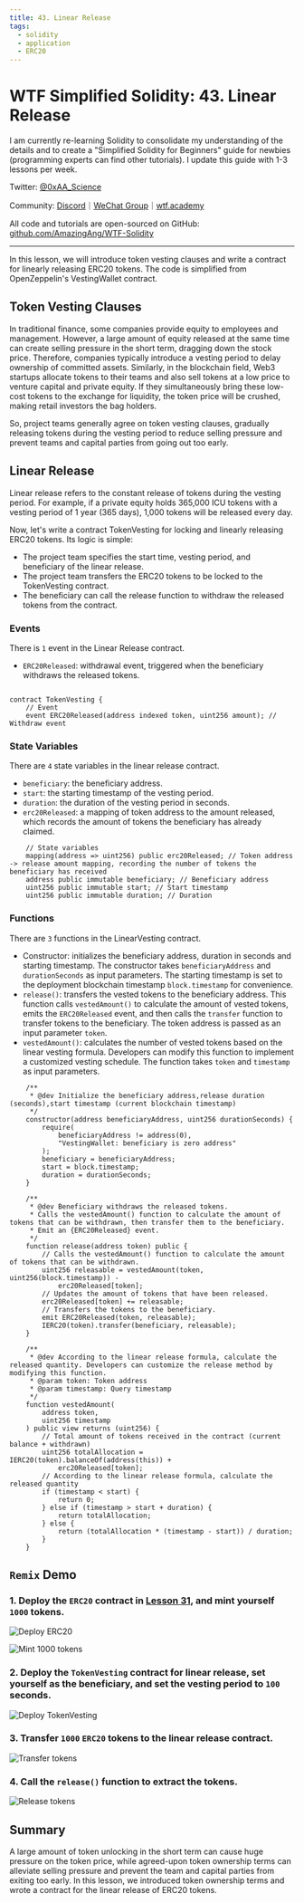 ```yaml
---
title: 43. Linear Release
tags:
  - solidity
  - application
  - ERC20
---
```


# WTF Simplified Solidity: 43. Linear Release

I am currently re-learning Solidity to consolidate my understanding of the details and to create a "Simplified Solidity for Beginners" guide for newbies (programming experts can find other tutorials). I update this guide with 1-3 lessons per week.

Twitter: [@0xAA_Science](https://twitter.com/0xAA_Science)

Community: [Discord](https://discord.gg/5akcruXrsk)｜[WeChat Group](https://docs.google.com/forms/d/e/1FAIpQLSe4KGT8Sh6sJ7hedQRuIYirOoZK_85miz3dw7vA1-YjodgJ-A/viewform?usp=sf_link)｜[wtf.academy](https://wtf.academy)

All code and tutorials are open-sourced on GitHub: [github.com/AmazingAng/WTF-Solidity](https://github.com/AmazingAng/WTF-Solidity)

---

In this lesson, we will introduce token vesting clauses and write a contract for linearly releasing ERC20 tokens. The code is simplified from OpenZeppelin's VestingWallet contract.

## Token Vesting Clauses

In traditional finance, some companies provide equity to employees and management. However, a large amount of equity released at the same time can create selling pressure in the short term, dragging down the stock price. Therefore, companies typically introduce a vesting period to delay ownership of committed assets. Similarly, in the blockchain field, Web3 startups allocate tokens to their teams and also sell tokens at a low price to venture capital and private equity. If they simultaneously bring these low-cost tokens to the exchange for liquidity, the token price will be crushed, making retail investors the bag holders.

So, project teams generally agree on token vesting clauses, gradually releasing tokens during the vesting period to reduce selling pressure and prevent teams and capital parties from going out too early.

## Linear Release

Linear release refers to the constant release of tokens during the vesting period. For example, if a private equity holds 365,000 ICU tokens with a vesting period of 1 year (365 days), 1,000 tokens will be released every day.

Now, let's write a contract TokenVesting for locking and linearly releasing ERC20 tokens. Its logic is simple:

- The project team specifies the start time, vesting period, and beneficiary of the linear release.
- The project team transfers the ERC20 tokens to be locked to the TokenVesting contract.
- The beneficiary can call the release function to withdraw the released tokens from the contract.

### Events

There is `1` event in the Linear Release contract.

- `ERC20Released`: withdrawal event, triggered when the beneficiary withdraws the released tokens.

```solidity

contract TokenVesting {
    // Event
    event ERC20Released(address indexed token, uint256 amount); // Withdraw event

```

### State Variables

There are `4` state variables in the linear release contract.

- `beneficiary`: the beneficiary address.
- `start`: the starting timestamp of the vesting period.
- `duration`: the duration of the vesting period in seconds.
- `erc20Released`: a mapping of token address to the amount released, which records the amount of tokens the beneficiary has already claimed.

```solidity
    // State variables
    mapping(address => uint256) public erc20Released; // Token address -> release amount mapping, recording the number of tokens the beneficiary has received
    address public immutable beneficiary; // Beneficiary address
    uint256 public immutable start; // Start timestamp
    uint256 public immutable duration; // Duration
```

### Functions

There are `3` functions in the LinearVesting contract.

- Constructor: initializes the beneficiary address, duration in seconds and starting timestamp. The constructor takes `beneficiaryAddress` and `durationSeconds` as input parameters. The starting timestamp is set to the deployment blockchain timestamp `block.timestamp` for convenience.
- `release()`: transfers the vested tokens to the beneficiary address. This function calls `vestedAmount()` to calculate the amount of vested tokens, emits the `ERC20Released` event, and then calls the `transfer` function to transfer tokens to the beneficiary. The token address is passed as an input parameter `token`.
- `vestedAmount()`: calculates the number of vested tokens based on the linear vesting formula. Developers can modify this function to implement a customized vesting schedule. The function takes `token` and `timestamp` as input parameters.

```solidity
    /**
     * @dev Initialize the beneficiary address,release duration (seconds),start timestamp (current blockchain timestamp)
     */
    constructor(address beneficiaryAddress, uint256 durationSeconds) {
        require(
            beneficiaryAddress != address(0),
            "VestingWallet: beneficiary is zero address"
        );
        beneficiary = beneficiaryAddress;
        start = block.timestamp;
        duration = durationSeconds;
    }

    /**
     * @dev Beneficiary withdraws the released tokens.
     * Calls the vestedAmount() function to calculate the amount of tokens that can be withdrawn, then transfer them to the beneficiary.
     * Emit an {ERC20Released} event.
     */
    function release(address token) public {
        // Calls the vestedAmount() function to calculate the amount of tokens that can be withdrawn.
        uint256 releasable = vestedAmount(token, uint256(block.timestamp)) -
            erc20Released[token];
        // Updates the amount of tokens that have been released.
        erc20Released[token] += releasable;
        // Transfers the tokens to the beneficiary.
        emit ERC20Released(token, releasable);
        IERC20(token).transfer(beneficiary, releasable);
    }

    /**
     * @dev According to the linear release formula, calculate the released quantity. Developers can customize the release method by modifying this function.
     * @param token: Token address
     * @param timestamp: Query timestamp
     */
    function vestedAmount(
        address token,
        uint256 timestamp
    ) public view returns (uint256) {
        // Total amount of tokens received in the contract (current balance + withdrawn)
        uint256 totalAllocation = IERC20(token).balanceOf(address(this)) +
            erc20Released[token];
        // According to the linear release formula, calculate the released quantity
        if (timestamp < start) {
            return 0;
        } else if (timestamp > start + duration) {
            return totalAllocation;
        } else {
            return (totalAllocation * (timestamp - start)) / duration;
        }
    }
```

## `Remix` Demo

### 1. Deploy the `ERC20` contract in [Lesson 31](../31_ERC20/readme.md), and mint yourself `1000` tokens.

![Deploy ERC20](./img/43-2.png)

![Mint 1000 tokens](./img/43-3.png)

### 2. Deploy the `TokenVesting` contract for linear release, set yourself as the beneficiary, and set the vesting period to `100` seconds.

![Deploy TokenVesting](./img/43-4.png)

### 3. Transfer `1000` `ERC20` tokens to the linear release contract.

![Transfer tokens](./img/43-5.png)

### 4. Call the `release()` function to extract the tokens.

![Release tokens](./img/43-6.png)

## Summary

A large amount of token unlocking in the short term can cause huge pressure on the token price, while agreed-upon token ownership terms can alleviate selling pressure and prevent the team and capital parties from exiting too early. In this lesson, we introduced token ownership terms and wrote a contract for the linear release of ERC20 tokens.
